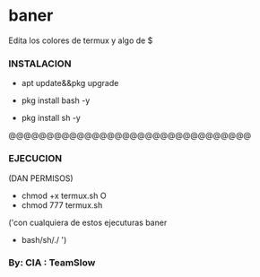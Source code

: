 # baner
Edita los colores de termux y algo de $


### INSTALACION ### 

- apt update&&pkg upgrade

- pkg install bash -y

- pkg install sh -y


@@@@@@@@@@@@@@@@@@@@@@@@@@@@@@@@

### EJECUCION ###
(DAN PERMISOS)

- chmod +x termux.sh
         O
- chmod 777 termux.sh         

('con cualquiera de estos ejecuturas baner

- bash/sh/./ ')





### By: CIA : TeamSlow ###

